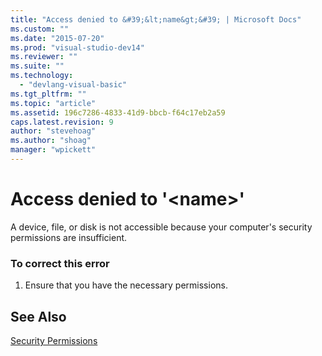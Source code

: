 ```yaml
---
title: "Access denied to &#39;&lt;name&gt;&#39; | Microsoft Docs"
ms.custom: ""
ms.date: "2015-07-20"
ms.prod: "visual-studio-dev14"
ms.reviewer: ""
ms.suite: ""
ms.technology: 
  - "devlang-visual-basic"
ms.tgt_pltfrm: ""
ms.topic: "article"
ms.assetid: 196c7286-4833-41d9-bbcb-f64c17eb2a59
caps.latest.revision: 9
author: "stevehoag"
ms.author: "shoag"
manager: "wpickett"
---
```

# Access denied to &#39;&lt;name&gt;&#39;
A device, file, or disk is not accessible because your computer's security permissions are insufficient.  
  
### To correct this error  
  
1.  Ensure that you have the necessary permissions.  
  
## See Also  
 [Security Permissions](http://msdn.microsoft.com/en-us/b03757b4-e926-4196-b738-3733ced2bda0)